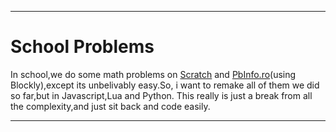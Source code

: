 ******
# School Problems
  In school,we do some math problems on [Scratch](https://scratch.mit.edu) and [PbInfo.ro](https://pbinfo.ro)(using Blockly),except its unbelivably easy.So, i want to remake all of them we did so far,but in Javascript,Lua and Python.
  This really is just a break from all the complexity,and just sit back and code easily.
  ******
